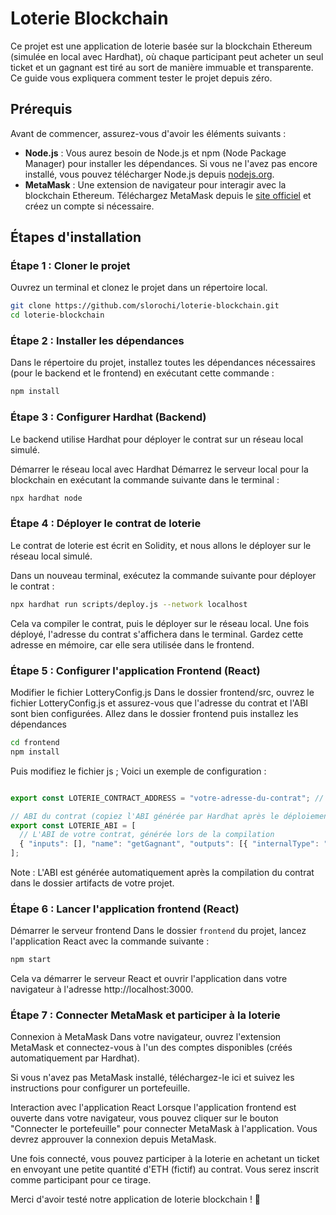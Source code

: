 # Loterie Blockchain

Ce projet est une application de loterie basée sur la blockchain Ethereum (simulée en local avec Hardhat), où chaque participant peut acheter un seul ticket et un gagnant est tiré au sort de manière immuable et transparente. Ce guide vous expliquera comment tester le projet depuis zéro.

## Prérequis

Avant de commencer, assurez-vous d'avoir les éléments suivants :

- **Node.js** : Vous aurez besoin de Node.js et npm (Node Package Manager) pour installer les dépendances. Si vous ne l'avez pas encore installé, vous pouvez télécharger Node.js depuis [nodejs.org](https://nodejs.org).
- **MetaMask** : Une extension de navigateur pour interagir avec la blockchain Ethereum. Téléchargez MetaMask depuis le [site officiel](https://metamask.io) et créez un compte si nécessaire.

## Étapes d'installation

### Étape 1 : Cloner le projet

Ouvrez un terminal et clonez le projet dans un répertoire local.

```bash
git clone https://github.com/slorochi/loterie-blockchain.git
cd loterie-blockchain
```

### Étape 2 : Installer les dépendances

Dans le répertoire du projet, installez toutes les dépendances nécessaires (pour le backend et le frontend) en exécutant cette commande :

```bash
npm install
```

### Étape 3 : Configurer Hardhat (Backend)
Le backend utilise Hardhat pour déployer le contrat sur un réseau local simulé.

Démarrer le réseau local avec Hardhat
Démarrez le serveur local pour la blockchain en exécutant la commande suivante dans le terminal :

```bash
npx hardhat node
```

### Étape 4 : Déployer le contrat de loterie
Le contrat de loterie est écrit en Solidity, et nous allons le déployer sur le réseau local simulé.

Dans un nouveau terminal, exécutez la commande suivante pour déployer le contrat :

```bash
npx hardhat run scripts/deploy.js --network localhost
```
Cela va compiler le contrat, puis le déployer sur le réseau local. Une fois déployé, l'adresse du contrat s'affichera dans le terminal. Gardez cette adresse en mémoire, car elle sera utilisée dans le frontend.

### Étape 5 : Configurer l'application Frontend (React)
Modifier le fichier LotteryConfig.js
Dans le dossier frontend/src, ouvrez le fichier LotteryConfig.js et assurez-vous que l'adresse du contrat et l'ABI sont bien configurées. Allez dans le dossier frontend puis installez les dépendances

```bash
cd frontend
npm install
```
Puis modifiez le fichier js ; Voici un exemple de configuration :

```javascript

export const LOTERIE_CONTRACT_ADDRESS = "votre-adresse-du-contrat"; // Adresse du contrat déployé (copiée de la sortie de Hardhat)

// ABI du contrat (copiez l'ABI générée par Hardhat après le déploiement dans artifacts/contracts/Lottery.json)
export const LOTERIE_ABI = [
  // L'ABI de votre contrat, générée lors de la compilation
  { "inputs": [], "name": "getGagnant", "outputs": [{ "internalType": "address", "name": "", "type": "address" }], "stateMutability": "view", "type": "function" }
];
```
Note : L'ABI est générée automatiquement après la compilation du contrat dans le dossier artifacts de votre projet.

### Étape 6 : Lancer l'application frontend (React)
Démarrer le serveur frontend
Dans le dossier ``` frontend ``` du projet, lancez l'application React avec la commande suivante :
```bash
npm start 
```
Cela va démarrer le serveur React et ouvrir l'application dans votre navigateur à l'adresse http://localhost:3000.

### Étape 7 : Connecter MetaMask et participer à la loterie
Connexion à MetaMask
Dans votre navigateur, ouvrez l'extension MetaMask et connectez-vous à l'un des comptes disponibles (créés automatiquement par Hardhat).

Si vous n'avez pas MetaMask installé, téléchargez-le ici et suivez les instructions pour configurer un portefeuille.

Interaction avec l'application React
Lorsque l'application frontend est ouverte dans votre navigateur, vous pouvez cliquer sur le bouton "Connecter le portefeuille" pour connecter MetaMask à l'application. Vous devrez approuver la connexion depuis MetaMask.

Une fois connecté, vous pouvez participer à la loterie en achetant un ticket en envoyant une petite quantité d'ETH (fictif) au contrat. Vous serez inscrit comme participant pour ce tirage.

Merci d'avoir testé notre application de loterie blockchain ! 🎉

